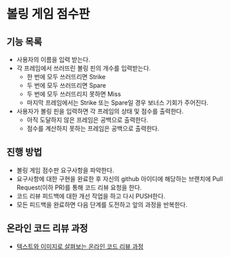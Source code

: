 # 볼링 게임 점수판

## 기능 목록
- 사용자의 이름을 입력 받는다.
- 각 프레임에서 쓰러뜨린 볼링 핀의 개수를 입력받는다.
    - 한 번에 모두 쓰러뜨리면 Strike
    - 두 번에 모두 쓰러뜨리면 Spare
    - 두 번에 모두 쓰러뜨리지 못하면 Miss
    - 마지막 프레임에서는 Strike 또는 Spare일 경우 보너스 기회가 주어진다.
- 사용자가 볼링 핀을 입력하면 각 프레임의 상태 및 점수를 출력한다.
    - 아직 도달하지 않은 프레임은 공백으로 출력한다.
    - 점수를 계산하지 못하는 프레임은 공백으로 출력한다.

## 진행 방법
* 볼링 게임 점수판 요구사항을 파악한다.
* 요구사항에 대한 구현을 완료한 후 자신의 github 아이디에 해당하는 브랜치에 Pull Request(이하 PR)를 통해 코드 리뷰 요청을 한다.
* 코드 리뷰 피드백에 대한 개선 작업을 하고 다시 PUSH한다.
* 모든 피드백을 완료하면 다음 단계를 도전하고 앞의 과정을 반복한다.

## 온라인 코드 리뷰 과정
* [텍스트와 이미지로 살펴보는 온라인 코드 리뷰 과정](https://github.com/next-step/nextstep-docs/tree/master/codereview)